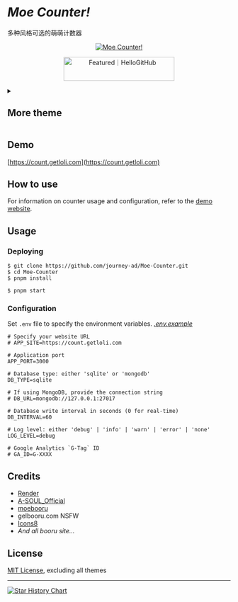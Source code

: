 # *Moe Counter!*

多种风格可选的萌萌计数器

<p align="center">
  <a href="https://count.getloli.com" target="_blank">
    <img alt="Moe Counter!" src="https://count.getloli.com/@Moe-counter.github?name=Moe-counter.github&theme=booru-lewd&padding=7&offset=0&align=top&scale=1&pixelated=1&darkmode=auto">
  </a>
</p>

<p align="center">
  <a href="https://hellogithub.com/repository/ed741b376efe46789ce9bb140ac19a52" target="_blank">
   <picture>
     <source media="(prefers-color-scheme: dark)" srcset="https://api.hellogithub.com/v1/widgets/recommend.svg?rid=ed741b376efe46789ce9bb140ac19a52&claim_uid=NyJh2Vejq3984f5&theme=dark" />
     <source media="(prefers-color-scheme: light)" srcset="https://api.hellogithub.com/v1/widgets/recommend.svg?rid=ed741b376efe46789ce9bb140ac19a52&claim_uid=NyJh2Vejq3984f5&theme=neutral" />
     <img src="https://api.hellogithub.com/v1/widgets/recommend.svg?rid=ed741b376efe46789ce9bb140ac19a52&claim_uid=NyJh2Vejq3984f5&theme=neutral" alt="Featured｜HelloGitHub" style="width: 250px; height: 54px;" width="250" height="54" />
   </picture>
  </a>
</p>

<details>
<summary><h2>More theme</h2></summary>

### *[Contribute themes is welcome!](https://github.com/journey-ad/Moe-Counter/issues/new?assignees=&labels=theme&projects=&template=contribute-theme.yml&title=%5BTheme%5D%3A+)*

##### 3d-num

![3d-num](https://count.getloli.com/@demo?theme=3d-num)

##### ai-1

![ai-1](https://count.getloli.com/@demo?theme=ai-1)

##### asoul

![asoul](https://count.getloli.com/@demo?theme=asoul)

##### booru-ffsr

![booru-ffsr](https://count.getloli.com/@demo?theme=booru-ffsr)

##### booru-helltaker

![booru-helltaker](https://count.getloli.com/@demo?theme=booru-helltaker)

##### booru-huggboo

![booru-huggboo](https://count.getloli.com/@demo?theme=booru-huggboo)

##### booru-jaypee

![booru-jaypee](https://count.getloli.com/@demo?theme=booru-jaypee)

##### booru-koe

![booru-koe](https://count.getloli.com/@demo?theme=booru-koe)

##### booru-lewd

![booru-lewd](https://count.getloli.com/@demo?theme=booru-lewd)

##### booru-lisu

![booru-lisu](https://count.getloli.com/@demo?theme=booru-lisu)

##### booru-mjg

![booru-mjg](https://count.getloli.com/@demo?theme=booru-mjg)

##### booru-mof

![booru-mof](https://count.getloli.com/@demo?theme=booru-mof)

##### booru-nandroid

![booru-nandroid](https://count.getloli.com/@demo?theme=booru-nandroid)

##### booru-qualityhentais

![booru-qualityhentais](https://count.getloli.com/@demo?theme=booru-qualityhentais)

##### booru-r6gdrawfriends

![booru-r6gdrawfriends](https://count.getloli.com/@demo?theme=booru-r6gdrawfriends)

##### booru-rfck

![booru-rfck](https://count.getloli.com/@demo?theme=booru-rfck)

##### booru-smtg

![booru-smtg](https://count.getloli.com/@demo?theme=booru-smtg)

##### booru-snyde

![booru-snyde](https://count.getloli.com/@demo?theme=booru-snyde)

##### booru-the-collection

![booru-the-collection](https://count.getloli.com/@demo?theme=booru-the-collection)

##### booru-touhoulat

![booru-touhoulat](https://count.getloli.com/@demo?theme=booru-touhoulat)

##### booru-townofgravityfalls

![booru-townofgravityfalls](https://count.getloli.com/@demo?theme=booru-townofgravityfalls)

##### booru-twifanartsfw

![booru-twifanartsfw](https://count.getloli.com/@demo?theme=booru-twifanartsfw)

##### booru-ve

![booru-ve](https://count.getloli.com/@demo?theme=booru-ve)

##### booru-vivi

![booru-vivi](https://count.getloli.com/@demo?theme=booru-vivi)

##### booru-vp

![booru-vp](https://count.getloli.com/@demo?theme=booru-vp)

##### booru-yuyuyui

![booru-yuyuyui](https://count.getloli.com/@demo?theme=booru-yuyuyui)

##### capoo-1

![capoo-1](https://count.getloli.com/@demo?theme=capoo-1)

##### capoo-2

![capoo-2](https://count.getloli.com/@demo?theme=capoo-2)

##### e621

![e621](https://count.getloli.com/@demo?theme=e621)

##### food

![food](https://count.getloli.com/@demo?theme=food)

##### gelbooru

![gelbooru](https://count.getloli.com/@demo?theme=gelbooru)

##### green

![green](https://count.getloli.com/@demo?theme=green)

##### kasuterura-1

![kasuterura-1](https://count.getloli.com/@demo?theme=kasuterura-1)

##### kasuterura-2

![kasuterura-2](https://count.getloli.com/@demo?theme=kasuterura-2)

##### kasuterura-3

![kasuterura-3](https://count.getloli.com/@demo?theme=kasuterura-3)

##### kasuterura-4

![kasuterura-4](https://count.getloli.com/@demo?theme=kasuterura-4)

##### kyun

![kyun](https://count.getloli.com/@demo?theme=kyun)

##### love-and-deepspace

![love-and-deepspace](https://count.getloli.com/@demo?theme=love-and-deepspace)

##### miku

![miku](https://count.getloli.com/@demo?theme=miku)

##### minecraft

![minecraft](https://count.getloli.com/@demo?theme=minecraft)

##### moebooru

![moebooru](https://count.getloli.com/@demo?theme=moebooru)

##### morden-num

![morden-num](https://count.getloli.com/@demo?theme=morden-num)

##### nixietube-1

![nixietube-1](https://count.getloli.com/@demo?theme=nixietube-1)

##### nixietube-2

![nixietube-2](https://count.getloli.com/@demo?theme=nixietube-2)

##### normal-1

![normal-1](https://count.getloli.com/@demo?theme=normal-1)

##### normal-2

![normal-2](https://count.getloli.com/@demo?theme=normal-2)

##### original-new

![original-new](https://count.getloli.com/@demo?theme=original-new)

##### original-old

![original-old](https://count.getloli.com/@demo?theme=original-old)

##### rule34

![rule34](https://count.getloli.com/@demo?theme=rule34)

##### shimmie2

![shimmie2](https://count.getloli.com/@demo?theme=shimmie2)

##### sketch-1

![sketch-1](https://count.getloli.com/@demo?theme=sketch-1)

##### sketch-2

![sketch-2](https://count.getloli.com/@demo?theme=sketch-2)

##### yousa-ling

![yousa-ling](https://count.getloli.com/@demo?theme=yousa-ling)

</details>

## Demo
[https://count.getloli.com](https://count.getloli.com)

## How to use

For information on counter usage and configuration, refer to the [demo website](https://count.getloli.com).

## Usage

### Deploying

```shell
$ git clone https://github.com/journey-ad/Moe-Counter.git
$ cd Moe-Counter
$ pnpm install

$ pnpm start
```

### Configuration

Set `.env` file to specify the environment variables. *[.env.example](./.env.example)*

```dosini
# Specify your website URL
# APP_SITE=https://count.getloli.com

# Application port
APP_PORT=3000

# Database type: either 'sqlite' or 'mongodb'
DB_TYPE=sqlite

# If using MongoDB, provide the connection string
# DB_URL=mongodb://127.0.0.1:27017

# Database write interval in seconds (0 for real-time)
DB_INTERVAL=60

# Log level: either 'debug' | 'info' | 'warn' | 'error' | 'none'
LOG_LEVEL=debug

# Google Analytics `G-Tag` ID
# GA_ID=G-XXXX
```

## Credits

* [Render](https://render.com/)
* [A-SOUL_Official](https://space.bilibili.com/703007996)
* [moebooru](https://github.com/moebooru/moebooru)
* gelbooru.com NSFW
* [Icons8](https://icons8.com/icon/80355/star)
* *And all booru site...*

## License

[MIT License](./LICENSE), excluding all themes

---

<a href="https://star-history.com/?repos=journey-ad/Moe-Counter&type=Date#journey-ad/Moe-Counter&Date">
 <picture>
   <source media="(prefers-color-scheme: dark)" srcset="https://api.star-history.com/svg?repos=journey-ad/Moe-Counter&type=Date&theme=dark" />
   <source media="(prefers-color-scheme: light)" srcset="https://api.star-history.com/svg?repos=journey-ad/Moe-Counter&type=Date" />
   <img alt="Star History Chart" src="https://api.star-history.com/svg?repos=journey-ad/Moe-Counter&type=Date" />
 </picture>
</a>

